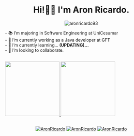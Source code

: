 <h1 align="center">Hi!🤙🏼 I'm Aron Ricardo.</h1>
<p align="center"> <img src="https://komarev.com/ghpvc/?username=aronricardo93" alt="aronricardo93" /> </p>
- 📚 I’m majoring in Software Engineering at UniCesumar<br />
- 🔭 I’m currently working as a Java developer at GFT<br /> 
- 🌱 I’m currently learning... <strong>(UPDATING)...</strong><br /> 
- 🤝 I’m looking to collaborate.<br />

##

<div>
  <a href="https://github.com/aronricardo93">
  <img height="180em" src="https://github-readme-stats.vercel.app/api?username=aronricardo93&show_icons=true&theme=nightowl&include_all_commits=true&count_private=true"/>
  <img height="180em" src="https://github-readme-stats.vercel.app/api/top-langs/?username=aronricardo93&layout=compact&langs_count=7&theme=nightowl"/>
</div>

  ##
  
<p align="center">
<a href="https://www.linkedin.com/in/aronricardo/" target="_blank">
<img align="center" src="https://img.shields.io/badge/linkedin-%230077B5.svg?&style=for-the-badge&logo=linkedin&logoColor=white" alt="AronRicardo"/></a>
<a href="https://www.instagram.com/aronricardo_/" target="_blank"> 
<img align="center" src="https://img.shields.io/badge/instagram-%23E4405F.svg?&style=for-the-badge&logo=instagram&logoColor=white" alt="AronRicardo"/></a> 
<a href="https://www.facebook.com/aron.ricardo.1/" target="_blank">
<img align="center" src="https://img.shields.io/badge/facebook-%231877F2.svg?&style=for-the-badge&logo=facebook&logoColor=white" alt="AronRicardo"/></a> 
